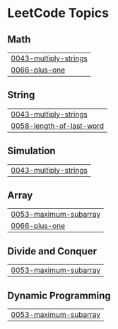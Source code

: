 

<!---LeetCode Topics Start-->
# LeetCode Topics
## Math
|  |
| ------- |
| [0043-multiply-strings](https://github.com/solomon-2105/DSA/tree/master/0043-multiply-strings) |
| [0066-plus-one](https://github.com/solomon-2105/DSA/tree/master/0066-plus-one) |
## String
|  |
| ------- |
| [0043-multiply-strings](https://github.com/solomon-2105/DSA/tree/master/0043-multiply-strings) |
| [0058-length-of-last-word](https://github.com/solomon-2105/DSA/tree/master/0058-length-of-last-word) |
## Simulation
|  |
| ------- |
| [0043-multiply-strings](https://github.com/solomon-2105/DSA/tree/master/0043-multiply-strings) |
## Array
|  |
| ------- |
| [0053-maximum-subarray](https://github.com/solomon-2105/DSA/tree/master/0053-maximum-subarray) |
| [0066-plus-one](https://github.com/solomon-2105/DSA/tree/master/0066-plus-one) |
## Divide and Conquer
|  |
| ------- |
| [0053-maximum-subarray](https://github.com/solomon-2105/DSA/tree/master/0053-maximum-subarray) |
## Dynamic Programming
|  |
| ------- |
| [0053-maximum-subarray](https://github.com/solomon-2105/DSA/tree/master/0053-maximum-subarray) |
<!---LeetCode Topics End-->